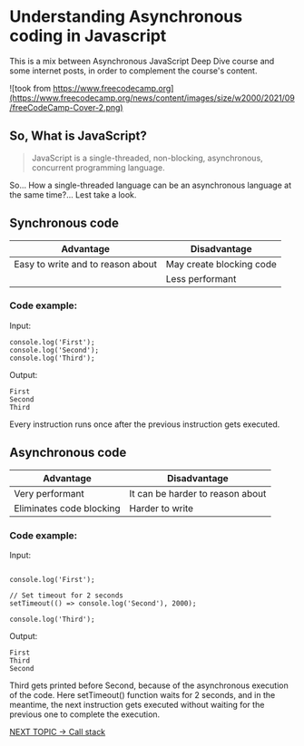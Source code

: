 # Understanding Asynchronous coding in Javascript

This is a mix between Asynchronous JavaScript Deep Dive course and some internet posts, in order to complement the course's content.

![took from https://www.freecodecamp.org](https://www.freecodecamp.org/news/content/images/size/w2000/2021/09/freeCodeCamp-Cover-2.png)

## So, What is JavaScript?

> JavaScript is a single-threaded, non-blocking, asynchronous, concurrent programming language.

So... How a single-threaded language can be an asynchronous language at the same time?... Lest take a look.

## Synchronous code

| Advantage                         | Disadvantage             |
| --------------------------------- | ------------------------ |
| Easy to write and to reason about | May create blocking code |
|                                   | Less performant          |

### Code example:

Input:
```
console.log('First');
console.log('Second');
console.log('Third');
```

Output:
```
First
Second
Third
```

Every instruction runs once after the previous instruction gets executed.

## Asynchronous code

| Advantage                | Disadvantage                     |
| ------------------------ | -------------------------------- |
| Very performant          | It can be harder to reason about |
| Eliminates code blocking | Harder to write                  |

### Code example:
Input:
```

console.log('First');

// Set timeout for 2 seconds
setTimeout(() => console.log('Second'), 2000);

console.log('Third');
```

Output:
```
First
Third
Second
```

Third gets printed before Second, because of the asynchronous execution of the code. Here setTimeout() function waits for 2 seconds, and in the meantime, the next instruction gets executed without waiting for the previous one to complete the execution.

[NEXT TOPIC -> Call stack](/Callstack.md)